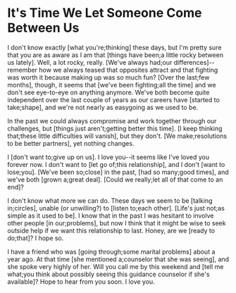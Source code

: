 # It's Time We Let Someone Come Between Us

I don't know exactly [what you're;thinking] these days, but I'm pretty sure that you are as aware as I am that [things have been;a little rocky between us lately]. Well, a lot rocky, really. [We've always had;our differences]--remember how we always teased that opposites attract and that fighting was worth it because making up was so much fun? [Over the last;few months], though, it seems that [we've been fighting;all the time] and we don't see eye-to-eye on anything anymore. We've both become quite independent over the last couple of years as our careers have [started to take;shape], and we're not nearly as easygoing as we used to be.

In the past we could always compromise and work together through our challenges, but [things just aren't;getting better this time]. [I keep thinking that;these little difficulties will vanish], but they don't. [We make;resolutions to be better partners], yet nothing changes.

I [don't want to;give up on us]. I love you--it seems like I've loved you forever now. I don't want to [let go of;this relationship], and I don't [want to lose;you]. [We've been so;close] in the past, [had so many;good times], and we've both [grown a;great deal]. [Could we really;let all of that come to an end]?

I don't know what more we can do. These days we seem to be [talking in;circles], unable (or unwilling?) to [listen to;each other]. [Life's just not;as simple as it used to be]. I know that in the past I was hesitant to involve other people [in our;problems], but now I think that it might be wise to seek outside help if we want this relationship to last. Honey, are we [ready to do;that]? I hope so.

I have a friend who was [going through;some marital problems] about a year ago. At that time [she mentioned a;counselor that she was seeing], and she spoke very highly of her. Will you call me by this weekend and [tell me what;you think about possibly seeing this guidance counselor if she's available]? Hope to hear from you soon. I love you.
